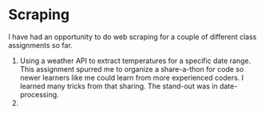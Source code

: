 # Scraping
I have had an opportunity to do web scraping for a couple of different class assignments so far. 
1. Using a weather API to extract temperatures for a specific date range. This assignment spurred me to organize a share-a-thon for code so newer learners like me could learn from more experienced coders. I learned many tricks from that sharing. The stand-out was in date-processing. 
2. 
